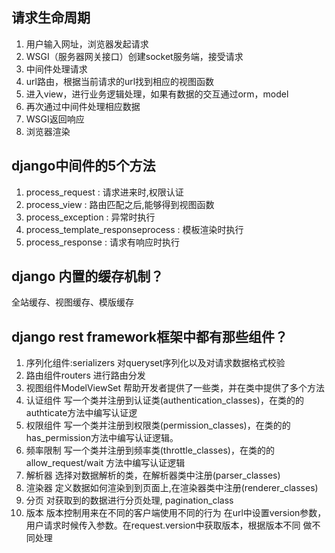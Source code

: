 <extoc></extoc>

## 请求生命周期

1. 用户输入网址，浏览器发起请求
2. WSGI（服务器网关接口）创建socket服务端，接受请求
3. 中间件处理请求
4. url路由，根据当前请求的url找到相应的视图函数
5. 进入view，进行业务逻辑处理，如果有数据的交互通过orm，model
6. 再次通过中间件处理相应数据
7. WSGI返回响应
8. 浏览器渲染

## django中间件的5个方法
1. process_request : 请求进来时,权限认证
2. process_view : 路由匹配之后,能够得到视图函数
3. process_exception : 异常时执行
4. process_template_responseprocess : 模板渲染时执行
5. process_response : 请求有响应时执行

## django 内置的缓存机制？
全站缓存、视图缓存、模版缓存

## django rest framework框架中都有那些组件？
1. 序列化组件:serializers  对queryset序列化以及对请求数据格式校验
2. 路由组件routers 进行路由分发
3. 视图组件ModelViewSet  帮助开发者提供了一些类，并在类中提供了多个方法
4. 认证组件 写一个类并注册到认证类(authentication_classes)，在类的的authticate方法中编写认证逻
5. 权限组件 写一个类并注册到权限类(permission_classes)，在类的的has_permission方法中编写认证逻辑。
6. 频率限制 写一个类并注册到频率类(throttle_classes)，在类的的allow_request/wait 方法中编写认证逻辑
7. 解析器  选择对数据解析的类，在解析器类中注册(parser_classes)
8. 渲染器 定义数据如何渲染到到页面上,在渲染器类中注册(renderer_classes)
9. 分页  对获取到的数据进行分页处理, pagination_class
10. 版本  版本控制用来在不同的客户端使用不同的行为 
在url中设置version参数，用户请求时候传入参数。在request.version中获取版本，根据版本不同 做不同处理